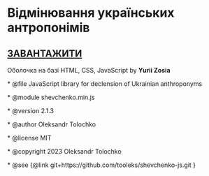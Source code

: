 # Відмінювання українських антропонімів
<p><h2><a href="https://github.com/YuriiZosia/DeclensionUkrainianAnthroponyms/archive/refs/heads/main.zip">ЗАВАНТАЖИТИ</a></h2></p>
 <p>Оболочка на базі HTML, CSS, JavaScript by <b>Yurii Zosia</b></p>

 <p></p>
 <p>* @file JavaScript library for declension of Ukrainian anthroponyms</p>
 <p>* @module shevchenko.min.js</p>
 <p>* @version 2.1.3</p>
 <p>* @author Oleksandr Tolochko <tooleks@gmail.com></p>
 <p>* @license MIT</p>
 <p>* @copyright 2023 Oleksandr Tolochko <tooleks@gmail.com></p>
 <p>* @see {@link git+https://github.com/tooleks/shevchenko-js.git }</p>
